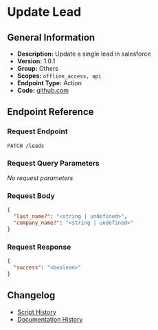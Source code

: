<!-- BEGIN GENERATED CONTENT -->
# Update Lead

## General Information

- **Description:** Update a single lead in salesforce
- **Version:** 1.0.1
- **Group:** Others
- **Scopes:** `offline_access, api`
- **Endpoint Type:** Action
- **Code:** [github.com](https://github.com/NangoHQ/integration-templates/tree/main/integrations/salesforce-sandbox/actions/update-lead.ts)


## Endpoint Reference

### Request Endpoint

`PATCH /leads`

### Request Query Parameters

_No request parameters_

### Request Body

```json
{
  "last_name?": "<string | undefined>",
  "company_name?": "<string | undefined>"
}
```

### Request Response

```json
{
  "success": "<boolean>"
}
```

## Changelog

- [Script History](https://github.com/NangoHQ/integration-templates/commits/main/integrations/salesforce-sandbox/actions/update-lead.ts)
- [Documentation History](https://github.com/NangoHQ/integration-templates/commits/main/integrations/salesforce-sandbox/actions/update-lead.md)

<!-- END  GENERATED CONTENT -->

